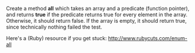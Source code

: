 Create a method **all** which takes an array and a predicate (function pointer), and returns **true** if the predicate returns true for every element in the array. Otherwise, it should return false. If the array is empty, it should return true, since technically nothing failed the test.

Here's a (Ruby) resource if you get stuck:
http://www.rubycuts.com/enum-all
